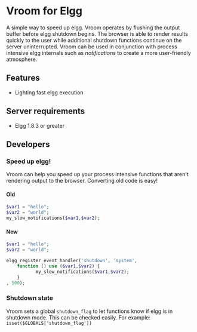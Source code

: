 Vroom for Elgg
==================
A simple way to speed up elgg. Vroom operates by flushing the output buffer before elgg shutdown begins. The browser is able to render results quickly to the user while additional shutdown functions continue on the server uninterrupted. Vroom can be used in conjunction with process intensive elgg internals such as *notifications* to create a more user-friendly atmosphere. 

## Features
 - Lighting fast elgg execution

## Server requirements
 - Elgg 1.8.3 or greater

## Developers

### Speed up elgg!
Vroom can help you speed up your process intensive functions that aren't rendering output to the browser. Converting old code is easy!

#### Old
```php
$var1 = "hello";
$var2 = "world";
my_slow_notifications($var1,$var2);
```
#### New
```php
$var1 = "hello";
$var2 = "world";

elgg_register_event_handler('shutdown', 'system', 
    function () use ($var1,$var2) {
           my_slow_notifications($var1,$var2);
    }
, 500);
```


### Shutdown state
Vroom sets a global `shutdown_flag` to let functions know if elgg is in shutdown mode. This can be checked easily. For example:  `isset($GLOBALS['shutdown_flag'])` 
